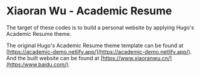 # Xiaoran Wu - Academic Resume

The target of these codes is to build a personal website by applying Hugo's Academic Resume theme.

The original Hugo's Academic Resume theme template can be found at [https://academic-demo.netlify.app/](https://academic-demo.netlify.app/). And the built website can be found at [https://www.xiaoranwu.cn/](https:/www.baidu.com/).
